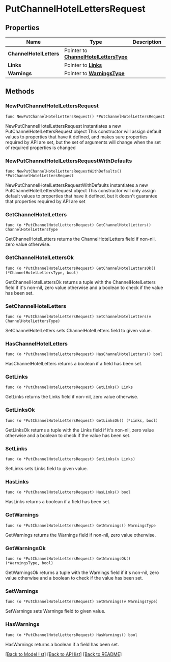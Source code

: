 # PutChannelHotelLettersRequest

## Properties

Name | Type | Description | Notes
------------ | ------------- | ------------- | -------------
**ChannelHotelLetters** | Pointer to [**ChannelHotelLettersType**](ChannelHotelLettersType.md) |  | [optional] 
**Links** | Pointer to [**Links**](Links.md) |  | [optional] 
**Warnings** | Pointer to [**WarningsType**](WarningsType.md) |  | [optional] 

## Methods

### NewPutChannelHotelLettersRequest

`func NewPutChannelHotelLettersRequest() *PutChannelHotelLettersRequest`

NewPutChannelHotelLettersRequest instantiates a new PutChannelHotelLettersRequest object
This constructor will assign default values to properties that have it defined,
and makes sure properties required by API are set, but the set of arguments
will change when the set of required properties is changed

### NewPutChannelHotelLettersRequestWithDefaults

`func NewPutChannelHotelLettersRequestWithDefaults() *PutChannelHotelLettersRequest`

NewPutChannelHotelLettersRequestWithDefaults instantiates a new PutChannelHotelLettersRequest object
This constructor will only assign default values to properties that have it defined,
but it doesn't guarantee that properties required by API are set

### GetChannelHotelLetters

`func (o *PutChannelHotelLettersRequest) GetChannelHotelLetters() ChannelHotelLettersType`

GetChannelHotelLetters returns the ChannelHotelLetters field if non-nil, zero value otherwise.

### GetChannelHotelLettersOk

`func (o *PutChannelHotelLettersRequest) GetChannelHotelLettersOk() (*ChannelHotelLettersType, bool)`

GetChannelHotelLettersOk returns a tuple with the ChannelHotelLetters field if it's non-nil, zero value otherwise
and a boolean to check if the value has been set.

### SetChannelHotelLetters

`func (o *PutChannelHotelLettersRequest) SetChannelHotelLetters(v ChannelHotelLettersType)`

SetChannelHotelLetters sets ChannelHotelLetters field to given value.

### HasChannelHotelLetters

`func (o *PutChannelHotelLettersRequest) HasChannelHotelLetters() bool`

HasChannelHotelLetters returns a boolean if a field has been set.

### GetLinks

`func (o *PutChannelHotelLettersRequest) GetLinks() Links`

GetLinks returns the Links field if non-nil, zero value otherwise.

### GetLinksOk

`func (o *PutChannelHotelLettersRequest) GetLinksOk() (*Links, bool)`

GetLinksOk returns a tuple with the Links field if it's non-nil, zero value otherwise
and a boolean to check if the value has been set.

### SetLinks

`func (o *PutChannelHotelLettersRequest) SetLinks(v Links)`

SetLinks sets Links field to given value.

### HasLinks

`func (o *PutChannelHotelLettersRequest) HasLinks() bool`

HasLinks returns a boolean if a field has been set.

### GetWarnings

`func (o *PutChannelHotelLettersRequest) GetWarnings() WarningsType`

GetWarnings returns the Warnings field if non-nil, zero value otherwise.

### GetWarningsOk

`func (o *PutChannelHotelLettersRequest) GetWarningsOk() (*WarningsType, bool)`

GetWarningsOk returns a tuple with the Warnings field if it's non-nil, zero value otherwise
and a boolean to check if the value has been set.

### SetWarnings

`func (o *PutChannelHotelLettersRequest) SetWarnings(v WarningsType)`

SetWarnings sets Warnings field to given value.

### HasWarnings

`func (o *PutChannelHotelLettersRequest) HasWarnings() bool`

HasWarnings returns a boolean if a field has been set.


[[Back to Model list]](../README.md#documentation-for-models) [[Back to API list]](../README.md#documentation-for-api-endpoints) [[Back to README]](../README.md)


